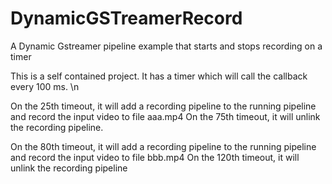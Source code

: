 # DynamicGSTreamerRecord
A Dynamic Gstreamer pipeline example that starts and stops recording on a timer

This is a self contained project. It has a timer which will call the callback every 100 ms. \n

On the 25th timeout, it will add a recording pipeline to the running pipeline and record the input video to file aaa.mp4
On the 75th timeout, it will unlink the recording pipeline.

On the 80th timeout, it will add a recording pipeline to the running pipeline and record the input video to file bbb.mp4
On the 120th timeout, it will unlink the recording pipeline
